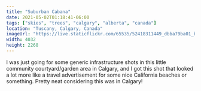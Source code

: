 ```yaml
---
title: "Suburban Cabana"
date: 2021-05-02T01:18:41-06:00
tags: ["skies", "trees", "calgary", "alberta", "canada"]
location: "Tuscany, Calgary, Canada"
imageUrl: "https://live.staticflickr.com/65535/52418311449_dbba79ba01_b.jpg"
width: 4032
height: 2268
---
```


I was just going for some generic infrastructure shots in this little community courtyard/garden area in Calgary, and I got this shot that looked a lot more like a travel advertisement for some nice California beaches or something. Pretty neat considering this was in Calgary!